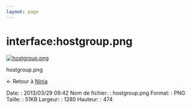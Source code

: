 ```yaml
---
layout: page
---
```


interface:hostgroup.png
=======================

[![hostgroup.png](..//assets/media/interface/hostgroup.png@cache=&w=900&h=333 "hostgroup.png")](..//assets/media/interface/hostgroup.png@cache= "Afficher le fichier original")

hostgroup.png

← Retour à [Ninja](../../nagios/addons/ninja.html "nagios:addons:ninja")

Date:
:   2013/03/29 09:42
Nom de fichier:
:   hostgroup.png
Format:
:   PNG
Taille:
:   51KB
Largeur:
:   1280
Hauteur:
:   474

